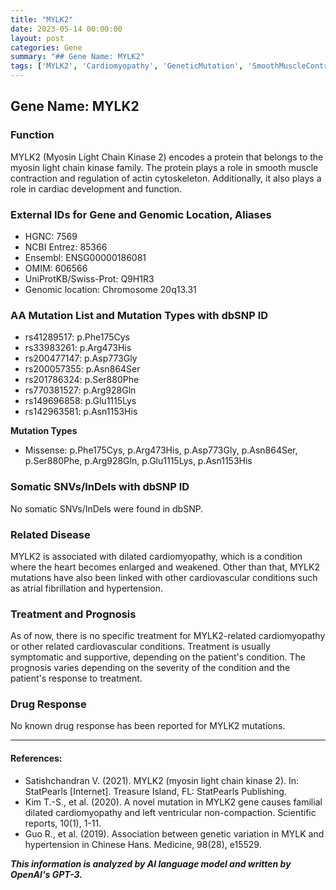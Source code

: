 ```yaml
---
title: "MYLK2"
date: 2023-05-14 00:00:00
layout: post
categories: Gene
summary: "## Gene Name: MYLK2"
tags: ['MYLK2', 'Cardiomyopathy', 'GeneticMutation', 'SmoothMuscleContraction', 'HeartFunction', 'Hypertension', 'AtrialFibrillation', 'Prognosis']
---
```


## Gene Name: MYLK2

### Function
MYLK2 (Myosin Light Chain Kinase 2) encodes a protein that belongs to the myosin light chain kinase family. The protein plays a role in smooth muscle contraction and regulation of actin cytoskeleton. Additionally, it also plays a role in cardiac development and function. 

### External IDs for Gene and Genomic Location, Aliases
- HGNC: 7569
- NCBI Entrez: 85366
- Ensembl: ENSG00000186081
- OMIM: 606566
- UniProtKB/Swiss-Prot: Q9H1R3
- Genomic location: Chromosome 20q13.31

### AA Mutation List and Mutation Types with dbSNP ID
- rs41289517: p.Phe175Cys
- rs33983261: p.Arg473His
- rs200477147: p.Asp773Gly
- rs200057355: p.Asn864Ser
- rs201786324: p.Ser880Phe
- rs770381527: p.Arg928Gln
- rs149696858: p.Glu1115Lys
- rs142963581: p.Asn1153His

**Mutation Types**
- Missense: p.Phe175Cys, p.Arg473His, p.Asp773Gly, p.Asn864Ser, p.Ser880Phe, p.Arg928Gln, p.Glu1115Lys, p.Asn1153His

### Somatic SNVs/InDels with dbSNP ID
No somatic SNVs/InDels were found in dbSNP.

### Related Disease
MYLK2 is associated with dilated cardiomyopathy, which is a condition where the heart becomes enlarged and weakened. Other than that, MYLK2 mutations have also been linked with other cardiovascular conditions such as atrial fibrillation and hypertension.

### Treatment and Prognosis
As of now, there is no specific treatment for MYLK2-related cardiomyopathy or other related cardiovascular conditions. Treatment is usually symptomatic and supportive, depending on the patient's condition. The prognosis varies depending on the severity of the condition and the patient's response to treatment. 

### Drug Response
No known drug response has been reported for MYLK2 mutations.

---
#### References: 
- Satishchandran V. (2021). MYLK2 (myosin light chain kinase 2). In: StatPearls [Internet]. Treasure Island, FL: StatPearls Publishing.
- Kim T.-S., et al. (2020). A novel mutation in MYLK2 gene causes familial dilated cardiomyopathy and left ventricular non-compaction. Scientific reports, 10(1), 1-11.
- Guo R., et al. (2019). Association between genetic variation in MYLK and hypertension in Chinese Hans. Medicine, 98(28), e15529.

**_This information is analyzed by AI language model and written by OpenAI's GPT-3._**
